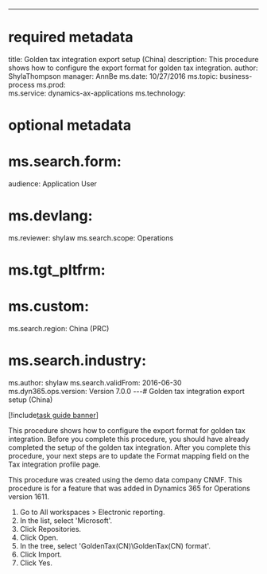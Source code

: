 --- 
# required metadata 
 
title: Golden tax integration export setup (China)
description: This procedure shows how to configure the export format for golden tax integration. 
author: ShylaThompson
manager: AnnBe 
ms.date: 10/27/2016
ms.topic: business-process 
ms.prod:  
ms.service: dynamics-ax-applications 
ms.technology:  
 
# optional metadata 
 
# ms.search.form:   
audience: Application User 
# ms.devlang:  
ms.reviewer: shylaw
ms.search.scope: Operations 
# ms.tgt_pltfrm:  
# ms.custom:  
ms.search.region: China (PRC)
# ms.search.industry: 
ms.author: shylaw
ms.search.validFrom: 2016-06-30 
ms.dyn365.ops.version: Version 7.0.0 
---# Golden tax integration export setup (China)

[!include[task guide banner](../../includes/task-guide-banner.md)]

This procedure shows how to configure the export format for golden tax integration. 
Before you complete this procedure, you should have already completed the setup of the golden tax integration.
After you complete this procedure, your next steps are to update the Format mapping field on the Tax integration profile page. 

This procedure was created using the demo data company CNMF. This procedure is for a feature that was added in Dynamics 365 for Operations version 1611.

1. Go to All workspaces > Electronic reporting.
2. In the list, select 'Microsoft'.
3. Click Repositories.
4. Click Open.
5. In the tree, select 'GoldenTax(CN)\GoldenTax(CN) format'.
6. Click Import.
7. Click Yes.

